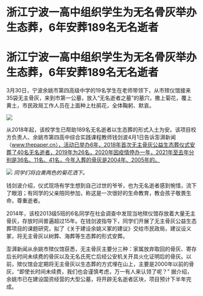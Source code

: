 # 浙江宁波一高中组织学生为无名骨灰举办生态葬，6年安葬189名无名逝者

# 浙江宁波一高中组织学生为无名骨灰举办生态葬，6年安葬189名无名逝者

3月30日，宁波余姚市第四高级中学的19名学生在老师带领下，从市殡仪馆接来35袋无主骨灰，来到市第一公墓，放入“无名逝者之墓”的墓穴，撒上菊花，覆上黄土，市民政局工作人员在上面种上杜鹃花，全体鞠躬、默哀。

![](https://inews.gtimg.com/om_bt/OIvuhD4TFXM0h6wVyARKs9B0thefj88XmXZEDdIL5WUUkAA/1000)

从2018年起，该校学生已帮助189名无名逝者以生态葬的形式入土为安。该项目校方负责人、余姚市第四高中综合实践课程教师钱剑波4月1日告诉澎湃新闻（www.thepaper.cn），活动已举办6年，2018年首次无主骨灰公益生态葬仪式安葬了40名无名逝者，2019年为26名，2020年因疫情停办一年，2021年至去年分别是36名、11名、41名，今年入葬的骨灰是2004年、2005年的。

![](https://inews.gtimg.com/om_bt/O8FbMKZ0AKq9YECOVakAK6P9U79NArToLdFQ2G7mQWfjcAA/1000)
_同学们将白黄两色的菊花洒下。_

钱剑波介绍，仪式现场有学生想到自己过世的爷爷，也为无名逝者感到惋惜，流下了眼泪；有同学的父亲陪同参加，称这是一次很好的生命教育，教会孩子敬畏生命，尊重逝者。

2014年，该校2013级5班的6名同学在社会调查中发现当地殡仪馆存放着大量无主骨灰，存放时间普遍超过15年。在钱剑波指导下，同学们开展了无主骨灰公益生态葬项目的课题研究，拟了《关于建设余姚义冢的建议》交给市民政局，建议设义冢，将无主骨灰以树葬、海葬等生态葬的形式安葬。

澎湃新闻从余姚市殡仪馆获悉，无主骨灰主要分三种：家属放弃取回的骨灰、寄存后长时间未续费的骨灰以及无名氏死亡后经公安机关开具火化证明后的骨灰。以前，殡仪馆会定期将无主骨灰以生态葬的方式埋在山上，主要是2000年以前的骨灰，“即使长时间未续费，我们也会谨慎考虑，万一有人来认领了呢？”
据介绍，余姚市已在建设国资经营的大型公墓，将开辟无名逝者区块，项目预计下半年完成。

